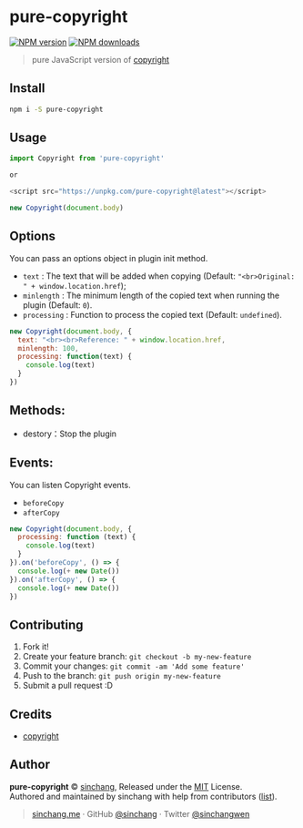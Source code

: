 # pure-copyright

[![NPM version](https://img.shields.io/npm/v/copyright.svg?style=flat)](https://npmjs.com/package/pure-copyright) 
[![NPM downloads](https://img.shields.io/npm/dm/copyright.svg?style=flat)](https://npmjs.com/package/pure-copyright) 

> pure JavaScript version of [copyright](https://github.com/absentik/copyright)

## Install

```bash
npm i -S pure-copyright
```

## Usage

```js
import Copyright from 'pure-copyright'

or

<script src="https://unpkg.com/pure-copyright@latest"></script>

new Copyright(document.body)
```

## Options

You can pass an options object in plugin init method.
* `text` : The text that will be added when copying (Default: `"<br>Original: " + window.location.href`);
* `minlength` : The minimum length of the copied text when running the plugin (Default: `0`).
* `processing` : Function to process the copied text (Default: `undefined`).

```js
new Copyright(document.body, {
  text: "<br><br>Reference: " + window.location.href,
  minlength: 100,
  processing: function(text) {
    console.log(text)
  }
})
```

## Methods:

- destory：Stop the plugin

## Events: 
You can listen Copyright events. 
* `beforeCopy`
* `afterCopy`

```js
new Copyright(document.body, {
  processing: function (text) {
    console.log(text)
  }
}).on('beforeCopy', () => {
  console.log(+ new Date())
}).on('afterCopy', () => {
  console.log(+ new Date())
})
```

## Contributing

1. Fork it!
2. Create your feature branch: `git checkout -b my-new-feature`
3. Commit your changes: `git commit -am 'Add some feature'`
4. Push to the branch: `git push origin my-new-feature`
5. Submit a pull request :D

## Credits

- [copyright](https://github.com/absentik/copyright)

## Author

**pure-copyright** © [sinchang](https://github.com/sinchang), Released under the [MIT](./LICENSE) License.<br>
Authored and maintained by sinchang with help from contributors ([list](https://github.com/sinchang/copyright/contributors)).

> [sinchang.me](https://sinchang.me) · GitHub [@sinchang](https://github.com/sinchang) · Twitter [@sinchangwen](https://twitter.com/sinchangwen)
